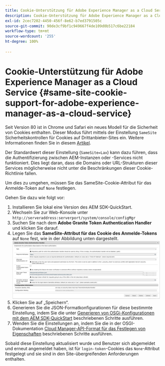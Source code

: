 ```yaml
---
title: Cookie-Unterstützung für Adobe Experience Manager as a Cloud Service
description: Cookie-Unterstützung für Adobe Experience Manager as a Cloud Service
exl-id: 2cec7202-4450-456f-8e62-b7ed3791505c
source-git-commit: 90de3cf9bf1c949667f4de109d0b517c6be22184
workflow-type: tm+mt
source-wordcount: '255'
ht-degree: 100%

---
```


# Cookie-Unterstützung für Adobe Experience Manager as a Cloud Service {#same-site-cookie-support-for-adobe-experience-manager-as-a-cloud-service}

Seit Version 80 ist in Chrome und Safari ein neues Modell für die Sicherheit von Cookies enthalten. Dieser Modus führt mittels der Einstellung `SameSite` Sicherheitskontrollen für Cookies auf Drittanbieter-Sites ein. Weitere Informationen finden Sie in diesem [Artikel](https://web.dev/samesite-cookies-explained/).

Der Standardwert dieser Einstellung (`SameSite=Lax`) kann dazu führen, dass die Authentifizierung zwischen AEM-Instanzen oder -Services nicht funktioniert. Dies liegt daran, dass die Domains oder URL-Strukturen dieser Services möglicherweise nicht unter die Beschränkungen dieser Cookie-Richtlinie fallen.

Um dies zu umgehen, müssen Sie das SameSite-Cookie-Attribut für das Anmelde-Token auf `None` festlegen.

Gehen Sie dazu wie folgt vor:

1. Installieren Sie lokal eine Version des AEM SDK-QuickStart.
1. Wechseln Sie zur Web-Konsole unter `http://serveraddress:serverport/system/console/configMgr`
1. Suchen Sie nach dem **Adobe Granite Token Authentication Handler** und klicken Sie darauf.
1. Legen Sie das **SameSite-Attribut für das Cookie des Anmelde-Tokens** auf `None` fest, wie in der Abbildung unten dargestellt.
   ![samesite](/help/security/assets/samesite1.png)
1. Klicken Sie auf „Speichern“.
1. Generieren Sie die JSON-Formatkonfigurationen für diese bestimmte Einstellung, indem Sie die unter [Generieren von OSGi-Konfigurationen mit dem AEM SDK-QuickStart](/help/implementing/deploying/configuring-osgi.md#generating-osgi-configurations-using-the-aem-sdk-quickstart) beschriebenen Schritte ausführen.
1. Wenden Sie die Einstellungen an, indem Sie die in der OSGI-Dokumentation [Cloud Manager-API-Format für das Festlegen von Eigenschaften](/help/implementing/deploying/configuring-osgi.md#cloud-manager-api-format-for-setting-properties) beschriebenen Schritte ausführen.

Sobald diese Einstellung aktualisiert wurde und Benutzer sich abgemeldet und erneut angemeldet haben, ist für `login-token`-Cookies das `None`-Attribut festgelegt und sie sind in den Site-übergreifenden Anforderungen enthalten.
